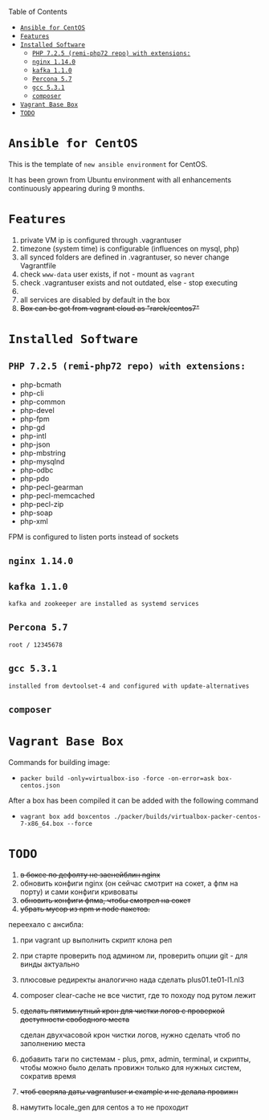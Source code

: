 Table of Contents
- [```Ansible for CentOS```](#ansible-for-centos)
- [```Features```](#features)
- [```Installed Software```](#installed-software)
    - [```PHP 7.2.5 (remi-php72 repo) with extensions:```](#php-725-remi-php72-repo-with-extensions)
    - [```nginx 1.14.0```](#nginx-1140)
    - [```kafka 1.1.0```](#kafka-110)
    - [```Percona 5.7```](#percona-57)
    - [```gcc 5.3.1```](#gcc-531)
    - [```composer```](#composer)
- [```Vagrant Base Box```](#vagrant-base-box)
- [```TODO```](#todo)

# ```Ansible for CentOS```

This is the template of `new ansible environment` for CentOS.

It has been grown from Ubuntu environment with all enhancements continuously appearing during 9 months.

# ```Features```
1. private VM ip is configured through .vagrantuser
2. timezone (system time) is configurable (influences on mysql, php)
3. all synced folders are defined in .vagrantuser, so never change Vagrantfile
4. check `www-data` user exists, if not - mount as `vagrant`
5. check .vagrantuser exists and not outdated, else - stop executing
6. 
7. all services are disabled by default in the box
8. ~~Box can be got from vagrant cloud as "rarek/centos7"~~

# ```Installed Software```
## ```PHP 7.2.5 (remi-php72 repo) with extensions:```
- php-bcmath
- php-cli
- php-common
- php-devel
- php-fpm
- php-gd
- php-intl
- php-json
- php-mbstring
- php-mysqlnd
- php-odbc
- php-pdo
- php-pecl-gearman
- php-pecl-memcached
- php-pecl-zip
- php-soap
- php-xml

FPM is configured to listen ports instead of sockets

## ```nginx 1.14.0```

## ```kafka 1.1.0```
    kafka and zookeeper are installed as systemd services

## ```Percona 5.7```
    root / 12345678

## ```gcc 5.3.1```
    installed from devtoolset-4 and configured with update-alternatives

## ```composer```

# ```Vagrant Base Box```
Commands for building image:
* `packer build -only=virtualbox-iso -force -on-error=ask box-centos.json`

After a box has been compiled it can be added with the following command
* `vagrant box add boxcentos ./packer/builds/virtualbox-packer-centos-7-x86_64.box --force`

# ```TODO```
1. ~~в боксе по дефолту не заенейблин nginx~~
2. обновить конфиги nginx (он сейчас смотрит на сокет, а фпм на порту) и сами конфиги кривоваты
3. ~~обновить конфиги фпма, чтобы смотрел на сокет~~
4. ~~убрать мусор из npm и node пакетов.~~

переехало с ансибла:

1. при vagrant up выполнить скрипт клона реп
2. при старте проверить под админом ли, проверить опции git - для винды актуально
3. плюсовые редиректы аналогично нада сделать plus01.te01-l1.nl3
4. composer clear-cache не все чистит, где то походу под рутом лежит
5. ~~сделать пятиминутный крон для чистки логов с проверкой доступности свободного места~~

   сделан двухчасовой крон чистки логов, нужно сделать чтоб по заполнению места
6. добавить таги по системам - plus, pmx, admin, terminal, и скрипты, чтобы можно было делать провижн только для нужных систем, сократив время
7. ~~чтоб сверяла даты vagrantuser и example и не делала провижн~~
8. намутить locale_gen для centos а то не проходит